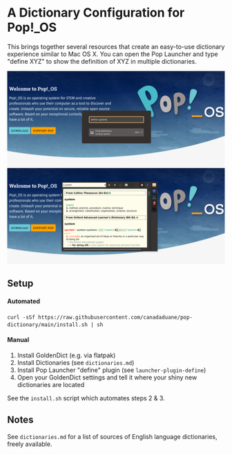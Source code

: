 # A Dictionary Configuration for Pop!_OS

This brings together several resources that create an easy-to-use dictionary experience similar to Mac OS X. You can open the Pop Launcher and type "define XYZ" to show the definition of XYZ in multiple dictionaries.

<img src="preview/launcher-example.png" />

<img src="preview/dictionary-example.png" />

## Setup

#### Automated

`curl -sSf https://raw.githubusercontent.com/canadaduane/pop-dictionary/main/install.sh | sh`

#### Manual

1. Install GoldenDict (e.g. via flatpak)
2. Install Dictionaries (see `dictionaries.md`)
3. Install Pop Launcher "define" plugin (see `launcher-plugin-define`)
4. Open your GoldenDict settings and tell it where your shiny new dictionaries are located

See the `install.sh` script which automates steps 2 & 3.

## Notes

See `dictionaries.md` for a list of sources of English language dictionaries, freely available.

